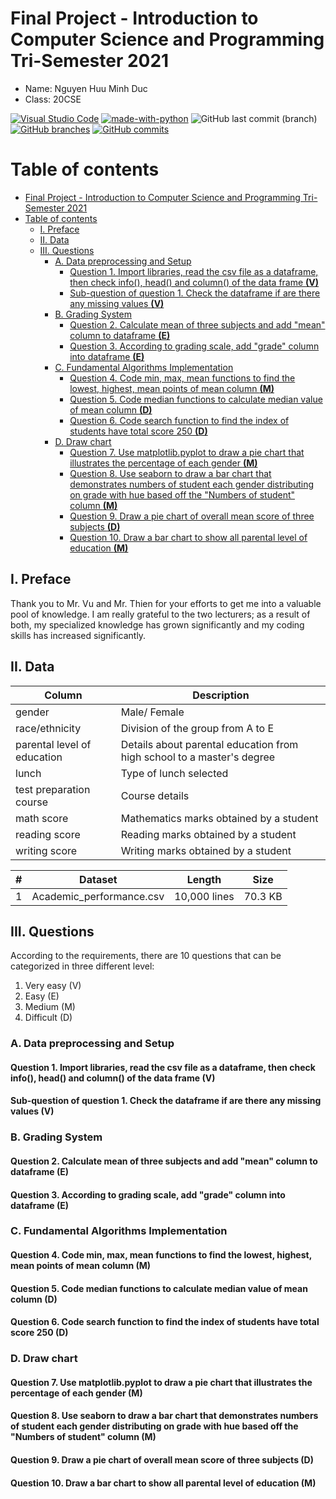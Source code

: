 # Final Project - Introduction to Computer Science and Programming Tri-Semester 2021

- Name: Nguyen Huu Minh Duc
- Class: 20CSE


[![Visual Studio Code](https://img.shields.io/badge/--007ACC?logo=visual%20studio%20code&logoColor=ffffff)](https://code.visualstudio.com/) [![made-with-python](https://img.shields.io/badge/Made%20with-Python-1f425f.svg)](https://www.python.org/) ![GitHub last commit (branch)](https://img.shields.io/github/last-commit/AlexGamer29/Final-Project---Intro-to-CS/master) [![GitHub branches](https://badgen.net/github/branches/AlexGamer29/Final-Project---Intro-to-CS)](https://github.com/AlexGamer29/Final-Project---Intro-to-CS) [![GitHub commits](https://badgen.net/github/commits/AlexGamer29/Final-Project---Intro-to-CS)](https://GitHub.com/AlexGamer29/Final-Project---Intro-to-CS/commit/)


# Table of contents
- [Final Project - Introduction to Computer Science and Programming Tri-Semester 2021](#final-project---introduction-to-computer-science-and-programming-tri-semester-2021)
- [Table of contents](#table-of-contents)
  - [I. Preface](#i-preface)
  - [II. Data](#ii-data)
  - [III. Questions](#iii-questions)
    - [A. Data preprocessing and Setup](#a-data-preprocessing-and-setup)
      - [Question 1. Import libraries, read the csv file as a dataframe, then check info(), head() and column() of the data frame **(V)**](#question-1-import-libraries-read-the-csv-file-as-a-dataframe-then-check-info-head-and-column-of-the-data-frame-v)
      - [Sub-question of question 1. Check the dataframe if are there any missing values **(V)**](#sub-question-of-question-1-check-the-dataframe-if-are-there-any-missing-values-v)
    - [B. Grading System](#b-grading-system)
      - [Question 2. Calculate mean of three subjects and add "mean" column to dataframe **(E)**](#question-2-calculate-mean-of-three-subjects-and-add-mean-column-to-dataframe-e)
      - [Question 3. According to grading scale, add "grade" column into dataframe **(E)**](#question-3-according-to-grading-scale-add-grade-column-into-dataframe-e)
    - [C. Fundamental Algorithms Implementation](#c-fundamental-algorithms-implementation)
      - [Question 4. Code min, max, mean functions to find the lowest, highest, mean points of mean column **(M)**](#question-4-code-min-max-mean-functions-to-find-the-lowest-highest-mean-points-of-mean-column-m)
      - [Question 5. Code median functions to calculate median value of mean column **(D)**](#question-5-code-median-functions-to-calculate-median-value-of-mean-column-d)
      - [Question 6. Code search function to find the index of students have total score 250 **(D)**](#question-6-code-search-function-to-find-the-index-of-students-have-total-score-250-d)
    - [D. Draw chart](#d-draw-chart)
      - [Question 7. Use matplotlib.pyplot to draw a pie chart that illustrates the percentage of each gender **(M)**](#question-7-use-matplotlibpyplot-to-draw-a-pie-chart-that-illustrates-the-percentage-of-each-gender-m)
      - [Question 8. Use seaborn to draw a bar chart that demonstrates numbers of student each gender distributing on grade with hue based off the "Numbers of student" column **(M)**](#question-8-use-seaborn-to-draw-a-bar-chart-that-demonstrates-numbers-of-student-each-gender-distributing-on-grade-with-hue-based-off-the-numbers-of-student-column-m)
      - [Question 9. Draw a pie chart of overall mean score of three subjects **(D)**](#question-9-draw-a-pie-chart-of-overall-mean-score-of-three-subjects-d)
      - [Question 10. Draw a bar chart to show all parental level of education **(M)**](#question-10-draw-a-bar-chart-to-show-all-parental-level-of-education-m)

## I. Preface
Thank you to Mr. Vu and Mr. Thien for your efforts to get me into a valuable pool of knowledge. I am really grateful to the two lecturers; as a result of both, my specialized knowledge has grown significantly and my coding skills has increased significantly.
## II. Data 
| Column                      | Description                                                            |
|-----------------------------|------------------------------------------------------------------------|
| gender                      | Male/ Female                                                           |
| race/ethnicity              | Division of the group from A to E                                      |
| parental level of education | Details about parental education from high school to a master's degree |
| lunch                       | Type of lunch selected                                                 |
| test preparation course     | Course details                                                         |
| math score                  | Mathematics marks obtained by a student                                |
| reading score               | Reading marks obtained by a student                                    |
| writing score               | Writing marks obtained by a student                                    |

| # | Dataset                  | Length       | Size    |
|---|--------------------------|--------------|---------|
| 1 | Academic_performance.csv | 10,000 lines | 70.3 KB |

## III. Questions
According to the requirements, there are 10 questions that can be categorized in three different level:
1. Very easy (V)
2. Easy (E)
3. Medium (M)
4. Difficult (D)
### A. Data preprocessing and Setup
#### Question 1. Import libraries, read the csv file as a dataframe, then check info(), head() and column() of the data frame **(V)**
#### Sub-question of question 1. Check the dataframe if are there any missing values **(V)**
### B. Grading System
#### Question 2. Calculate mean of three subjects and add "mean" column to dataframe **(E)**
#### Question 3. According to grading scale, add "grade" column into dataframe **(E)**
### C. Fundamental Algorithms Implementation
#### Question 4. Code min, max, mean functions to find the lowest, highest, mean points of mean column **(M)**
#### Question 5. Code median functions to calculate median value of mean column **(D)**
#### Question 6. Code search function to find the index of students have total score 250 **(D)**
### D. Draw chart
#### Question 7. Use matplotlib.pyplot to draw a pie chart that illustrates the percentage of each gender **(M)**
#### Question 8. Use seaborn to draw a bar chart that demonstrates numbers of student each gender distributing on grade with hue based off the "Numbers of student" column **(M)**
#### Question 9. Draw a pie chart of overall mean score of three subjects **(D)**
#### Question 10. Draw a bar chart to show all parental level of education **(M)**
